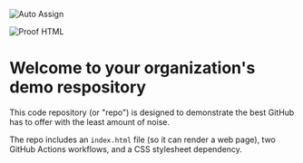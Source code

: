 ![Auto Assign](https://github.com/SWE-Team5/demo-repository/actions/workflows/auto-assign.yml/badge.svg)

![Proof HTML](https://github.com/SWE-Team5/demo-repository/actions/workflows/proof-html.yml/badge.svg)

# Welcome to your organization's demo respository
This code repository (or "repo") is designed to demonstrate the best GitHub has to offer with the least amount of noise.

The repo includes an `index.html` file (so it can render a web page), two GitHub Actions workflows, and a CSS stylesheet dependency.
